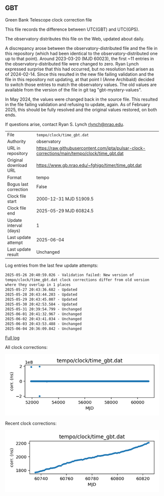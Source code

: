 
## GBT

Green Bank Telescope clock correction file

This file records the difference between UTC(GBT) and UTC(GPS).

The observatory distributes this file on the Web, updated about daily.

A discrepancy arose between the observatory-distributed file and the
file in this repository (which had been identical to the 
observatory-distributed one up to that point). Around 
2023-03-20 (MJD 60023), the first ~11 entries in the 
observatory-distributed file were changed to zero.
Ryan Lynch expressed surprise that this had occurred, but no
resolution had arisen as of 2024-02-14. Since this resulted in
the new file failing validation and the file in this repository
not updating, at that point I (Anne Archibald) decided to
switch those entries to match the observatory values. The old values
are available from the version of the file in git tag 
"gbt-mystery-values".

In May 2024, the values were changed back in the source file.
This resulted in the file failing validation and refusing to update,
again. As of February 2025, this should be fully resolved and the
original values restored, on both ends.

If questions arise, contact Ryan S. Lynch <rlynch@nrao.edu>.

|     |     |
|:--- |:--- |
| File | `tempo/clock/time_gbt.dat` |
| Authority | observatory |
| URL in repository | <https://raw.githubusercontent.com/ipta/pulsar-clock-corrections/main/tempo/clock/time_gbt.dat> |
| Original download URL | <https://www.gb.nrao.edu/~fghigo/timer/time_gbt.dat> |
| Format | tempo |
| Bogus last correction | False |
| Clock file start | 2000-12-31 MJD 51909.5 |
| Clock file end | 2025-05-29 MJD 60824.5 |
| Update interval (days) | 1 |
| Last update attempt | 2025-06-04 |
| Last update result | Unchanged |

Log entries from the last few update attempts:
```
2025-05-26 20:40:59.026 - Validation failed: New version of tempo/clock/time_gbt.dat clock corrections differ from old version where they overlap in 1 places
2025-05-27 20:43:36.682 - Updated
2025-05-28 20:43:44.203 - Updated
2025-05-29 20:43:45.007 - Updated
2025-05-30 20:42:53.584 - Updated
2025-05-31 20:39:54.799 - Unchanged
2025-06-01 20:41:32.967 - Unchanged
2025-06-02 20:43:41.034 - Unchanged
2025-06-03 20:43:53.488 - Unchanged
2025-06-04 20:36:09.842 - Unchanged
```
[Full log](https://raw.githubusercontent.com/ipta/pulsar-clock-corrections/main/log/tempo/clock/time_gbt.dat.log)


All clock corrections:

![plot of all clock corrections](time_gbt.dat.png "All corrections")

Recent clock corrections:

![plot of recent clock corrections](time_gbt.dat.short.png "Recent corrections")

